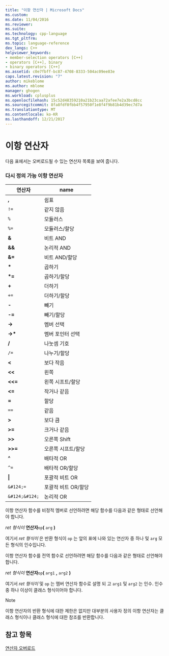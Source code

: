 ```yaml
---
title: "이항 연산자 | Microsoft Docs"
ms.custom: 
ms.date: 11/04/2016
ms.reviewer: 
ms.suite: 
ms.technology: cpp-language
ms.tgt_pltfrm: 
ms.topic: language-reference
dev_langs: C++
helpviewer_keywords:
- member-selection operators [C++]
- operators [C++], binary
- binary operators [C++]
ms.assetid: c0e7fbff-bc87-4708-8333-504ac09ee83e
caps.latest.revision: "7"
author: mikeblome
ms.author: mblome
manager: ghogen
ms.workload: cplusplus
ms.openlocfilehash: 15c52d48359210a21b23caa72afee7e2a3bcd8cc
ms.sourcegitcommit: 8fa8fdf0fbb4f57950f1e8f4f9b81b4d39ec7d7a
ms.translationtype: MT
ms.contentlocale: ko-KR
ms.lasthandoff: 12/21/2017
---
```

# <a name="binary-operators"></a>이항 연산자
다음 표에서는 오버로드될 수 있는 연산자 목록을 보여 줍니다.  
  
### <a name="redefinable-binary-operators"></a>다시 정의 가능 이항 연산자  
  
|연산자|name|  
|--------------|----------|  
|**,**|쉼표|  
|`!=`|같지 않음|  
|`%`|모듈러스|  
|`%=`|모듈러스/할당|  
|**&**|비트 AND|  
|**&&**|논리적 AND|  
|**&=**|비트 AND/할당|  
|**\***|곱하기|  
|**\*=**|곱하기/할당|  
|**+**|더하기|  
|`+=`|더하기/할당|  
|**-**|빼기|  
|**-=**|빼기/할당|  
|**->**|멤버 선택|  
|**->\***|멤버 포인터 선택|  
|**/**|나눗셈 기호|  
|`/=`|나누기/할당|  
|**<**|보다 작음|  
|**<<**|왼쪽 <Shift>|  
|**<<=**|왼쪽 시프트/할당|  
|**<=**|작거나 같음|  
|**=**|할당|  
|`==`|같음|  
|**>**|보다 큼|  
|**>=**|크거나 같음|  
|**>>**|오른쪽 Shift|  
|**>>=**|오른쪽 시프트/할당|  
|**^**|배타적 OR|  
|`^=`|배타적 OR/할당|  
|**&#124;**|포괄적 비트 OR|  
|`&#124;=`|포괄적 비트 OR/할당|  
|`&#124;&#124;`|논리적 OR|  
  
 이항 연산자 함수를 비정적 멤버로 선언하려면 해당 함수를 다음과 같은 형태로 선언해야 합니다.  
  
 *ret 형식이* **연산자**`op`**(** `arg` **)**  
  
 여기서 *ret 형식이* 은 반환 형식이 `op` 는 앞의 표에 나와 있는 연산자 중 하나 및 `arg` 모든 형식의 인수입니다.  
  
 이항 연산자 함수를 전역 함수로 선언하려면 해당 함수를 다음과 같은 형태로 선언해야 합니다.  
  
 *ret 형식이* **연산자**`op`**(** `arg1` **,** `arg2` **)**  
  
 여기서 *ret 형식이* 및 `op` 는 멤버 연산자 함수로 설명 되 고 `arg1` 및 `arg2` 는 인수. 인수 중 하나 이상이 클래스 형식이어야 합니다.  
  
> [!NOTE]
>  이항 연산자의 반환 형식에 대한 제한은 없지만 대부분의 사용자 정의 이항 연산자는 클래스 형식이나 클래스 형식에 대한 참조를 반환합니다.  
  
## <a name="see-also"></a>참고 항목  
 [연산자 오버로드](../cpp/operator-overloading.md)